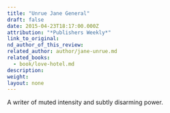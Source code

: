 ```yaml
---
title: "Unrue Jane General"
draft: false
date: 2015-04-23T18:17:00.000Z
attribution: "*Publishers Weekly*"
link_to_original:
nd_author_of_this_review:
related_author: author/jane-unrue.md
related_books:
  - book/love-hotel.md
description:
weight:
layout: none
---
```

A writer of muted intensity and subtly disarming power.

